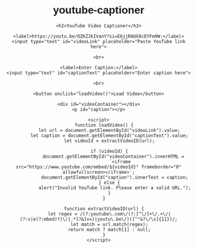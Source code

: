 # youtube-captioner 
<!DOCTYPE html>
<html lang="en">
<head>
    <meta charset="UTF-8">
    <meta name="viewport" content="width=device-width, initial-scale=1.0">
    <title>YouTube Video Captioner</title>
    <style>
        body {
            font-family: Arial, sans-serif;
            text-align: center;
            margin: 20px;
        }
        input, button {
            margin: 10px;
            padding: 10px;
        }
        iframe {
            width: 560px;
            height: 315px;
            margin-top: 20px;
        }
        #caption {
            font-size: 18px;
            margin-top: 10px;
            font-weight: bold;
        }
    </style>
</head>
<body>

    <h2>YouTube Video Captioner</h2>
    
    <label>https://youtu.be/OZKZJkIVanY?si=E6jjRAUG9cEYFm9W:</label>
    <input type="text" id="videoLink" placeholder="Paste YouTube link here">
    
    <br>
    
    <label>Enter Caption:</label>
    <input type="text" id="captionText" placeholder="Enter caption here">
    
    <br>
    
    <button onclick="loadVideo()">Load Video</button>
    
    <div id="videoContainer"></div>
    <p id="caption"></p>

    <script>
        function loadVideo() {
            let url = document.getElementById("videoLink").value;
            let caption = document.getElementById("captionText").value;
            let videoId = extractVideoID(url);

            if (videoId) {
                document.getElementById("videoContainer").innerHTML = 
                    `<iframe src="https://www.youtube.com/embed/${videoId}" frameborder="0" allowfullscreen></iframe>`;
                document.getElementById("caption").innerText = caption;
            } else {
                alert("Invalid YouTube link. Please enter a valid URL.");
            }
        }

        function extractVideoID(url) {
            let regex = /(?:youtube\.com\/(?:[^\/]+\/.+\/|(?:v|e(?:mbed)?)\/|.*[?&]v=)|youtu\.be\/)([^"&?\/\s]{11})/;
            let match = url.match(regex);
            return match ? match[1] : null;
        }
    </script>

</body>
</html>
